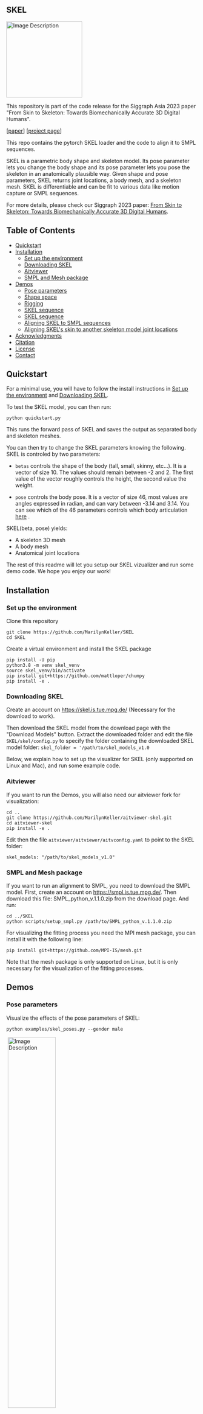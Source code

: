 ## SKEL

<img src="assets/Ypose_highres.png" alt="Image Description" style="width: 200px;" />

This repository is part of the code release for the Siggraph Asia 2023 paper "From Skin to Skeleton: Towards Biomechanically Accurate 3D Digital Humans". 

[[paper](https://download.is.tue.mpg.de/skel/main_paper.pdf)] [[project page](https://skel.is.tue.mpg.de/)]

This repo contains the pytorch SKEL loader and the code to align it to SMPL sequences.

SKEL is a parametric body shape and skeleton model. Its pose parameter lets you change the body shape and its pose parameter lets you pose the skeleton in an anatomically plausible way. Given shape and pose parameters, SKEL returns joint locations, a body mesh, and a skeleton mesh. SKEL is differentiable and can be fit to various data like motion capture or SMPL sequences.

For more details, please check our Siggraph 2023 paper: [From Skin to Skeleton: Towards Biomechanically Accurate 3D Digital Humans](https://download.is.tue.mpg.de/skel/main_paper.pdf).

## Table of Contents

- [Quickstart](#quickstart)
- [Installation](#installation)
  - [Set up the environment](#set-up-the-environment)
  - [Downloading SKEL](#downloading-skel)
  - [Aitviewer](#aitviewer)
  - [SMPL and Mesh package](#smpl-and-mesh-package)
- [Demos](#demos)
  - [Pose parameters](#pose-parameters)
  - [Shape space](#shape-space)
  - [Rigging](#rigging)
  - [SKEL sequence](#skel-sequence)
  - [SKEL sequence](#skel-sequence)
  - [Aligning SKEL to SMPL sequences](#aligning-skel-to-smpl-sequences)
  - [Aligning SKEL's skin to another skeleton model joint locations](#aligning-skels-skin-to-another-skeleton-model-joint-locations)
- [Acknowledgments](#acknoledgments)
- [Citation](#citation)
- [License](#license)
- [Contact](#contact)

## Quickstart

For a minimal use, you will have to follow the install instructions in [Set up the environment](#set-up-the-environment) and [Downloading SKEL](#downloading-skel).

To test the SKEL model, you can then run:
``` 
python quickstart.py 
```
This runs the forward pass of SKEL and saves the output as separated body and skeleton meshes.

You can then try to change the SKEL parameters knowing the following. SKEL is controled by two parameters:

- `betas` controls the shape of the body (tall, small, skinny, etc...). It is a vector of size 10. The values should remain between -2 and 2. The first value of the vector roughly controls the height, the second value the weight.

- `pose` controls the body pose. It is a vector of size 46, most values are angles expressed in radian, and can vary between -3.14 and 3.14. You can see which of the 46 parameters controls which body articulation [here](https://github.com/MarilynKeller/SKEL/blob/21e1b6aad914cc2910d12cf2715784ef90c5f137/skel/kin_skel.py#L29) .

SKEL(beta, pose) yields:
- A skeleton 3D mesh
- A body mesh
- Anatomical joint locations

The rest of this readme will let you setup our SKEL vizualizer and run some demo code. We hope you enjoy our work!


## Installation

### Set up the environment
Clone this repository

```
git clone https://github.com/MarilynKeller/SKEL
cd SKEL
```

Create a virtual environment and install the SKEL package
```
pip install -U pip   
python3.8 -m venv skel_venv
source skel_venv/bin/activate
pip install git+https://github.com/mattloper/chumpy 
pip install -e .
```

### Downloading SKEL
Create an account on https://skel.is.tue.mpg.de/ (Necessary for the download to work).

Then download the SKEL model from the download page with the "Download Models" button.
Extract the downloaded folder and edit the file `SKEL/skel/config.py` to specify the folder containing the downloaded SKEL model folder: `skel_folder = '/path/to/skel_models_v1.0`


Below, we explain how to set up the visualizer for SKEL (only supported on Linux and Mac), and run some example code.

### Aitviewer

If you want to run the Demos, you will also need our aitviewer fork for visualization:

```
cd ..
git clone https://github.com/MarilynKeller/aitviewer-skel.git
cd aitviewer-skel 
pip install -e .
```

Edit then the file `aitviewer/aitviewer/aitvconfig.yaml` to point to the SKEL folder:

```skel_models: "/path/to/skel_models_v1.0"```

### SMPL and Mesh package
If you want to run an alignment to SMPL, you need to download the SMPL model.
First, create an account on https://smpl.is.tue.mpg.de/.
Then download this file: SMPL_python_v.1.1.0.zip from the download page. And run:

```
cd ../SKEL
python scripts/setup_smpl.py /path/to/SMPL_python_v.1.1.0.zip  
```

For visualizing the fitting process you need the MPI mesh package, you can install it with the following line:

```
pip install git+https://github.com/MPI-IS/mesh.git  
```
Note that the mesh package is only supported on Linux, but it is only necessary for the visualization of the fitting processes.

## Demos

### Pose parameters
Visualize the effects of the pose parameters of SKEL:

```
python examples/skel_poses.py --gender male
```

![]()
<img src="assets/pose_demo.png" alt="Image Description" style="width: 50%;" />

### Shape space
Vizualize the shape space:

```
python examples/skel_betas.py --gender female 
```

### Rigging
Visualize the skinning weights of the skin and bones to the SKEL kinematic tree:


```
python examples/skel_rigging.py --gender female  
```
<img src="assets/rigging_demo.png" alt="Vizu of SKEL skinning weights" style="width: 400px;" />


Visualize the kinematic tree and joint locations of SKEL:

```
python examples/skel_kintree.py --gender female
```

<img src="assets/skel_kin_tree.png" alt="Vizu of SKEL kin tree" style="width: 400px;" />

You can see a visual of the joint ids [here](assets/skel_kin_tree_nb.jpg) and their names and the list of degrees of freedom [here](skel/kin_skel.py)

### SKEL sequence
Visualize a SKEL sequence. You can find a sample SKEL motion in `skel_models_v1.0/sample_motion/ ` and the corresponding SMPL motion.

```
python examples/skel_sequence.py /path/to/skel_models_v1.x/sample_motion/01_01_poses_skel.pkl -z 
```

To visualize the SMPL sequence alongside : 
```
python examples/skel_sequence.py /path/to/skel_models_v1.0/sample_motion/01_01_poses_skel.pkl -z --smpl_seq /path/to/skel_models_v1.0/sample_motion/01_01_poses.npz
```

## Aligning SKEL to SMPL sequences

SKEL can be aligned to SMPL sequences. You can download SMPL sequences from the [AMASS](https://amass.is.tue.mpg.de/) Download page, and selecting the `SMPL+H G` sequences.

Here is the command to run the alignment:
```
python examples/align_to_SMPL.py /path/to/AMASS/CMU/01/01_01_poses.npz -F 
```

## Aligning SKEL's skin to another skeleton model joint locations

If you have another skeleton model, you can define the mapping between your skeleton model joints and SKEL's joint and optimize SKEL.shape and pose in consequence to obtain a skin mesh that fits your skeleton model.

```
python examples/fit2joints.py 
```

## Acknoledgments
This research was done partly at [The Movement Lab](https://tml.stanford.edu/) in Stanford and [Perceiving Systems](https://ps.is.mpg.de/) at the Max Planck Institute for Intelligent Systems.

We thank Neelay Shah for generating all the necessary SMPL fits, A. A. Osman for his expertise on parametric body models, Shashank Tripathi for his help with MOYO, Giorgio Becherini for his expertise on AMASS and mocap fit evaluation, Peter Kultis, Yao Feng and Yuliang Xu for feedbacks on the paper.
We also thank the TML lab and the NMBL lab at Stanford for the fruitful discussions, especially Jennifer Maier for her expertise on the shoulder.

## Citation
If you use this software, please cite the following work and software:

```
@inproceedings{keller2023skel,
  title = {From Skin to Skeleton: Towards Biomechanically Accurate 3D Digital Humans},
  author = {Keller, Marilyn and Werling, Keenon and Shin, Soyong and Delp, Scott and 
            Pujades, Sergi and C. Karen, Liu and Black, Michael J.},
  booktitle = {ACM ToG, Proc.~SIGGRAPH Asia},
  volume = {42},
  number = {6},
  month = dec,
  year = {2023},
}
```

### License

This code and model are available for non-commercial scientific research purposes as defined in the [LICENSE.txt](LICENSE.txt) file.


## Contact 

For any questions about SKEL loading, please contact skel@tuebingen.mpg.de.

For commercial licensing, please contact ps-licensing@tue.mpg.de
